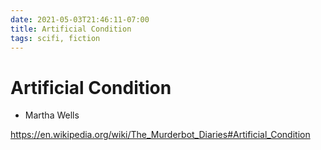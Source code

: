 ```yaml
---
date: 2021-05-03T21:46:11-07:00
title: Artificial Condition
tags: scifi, fiction
---
```


# Artificial Condition

* Martha Wells

https://en.wikipedia.org/wiki/The_Murderbot_Diaries#Artificial_Condition